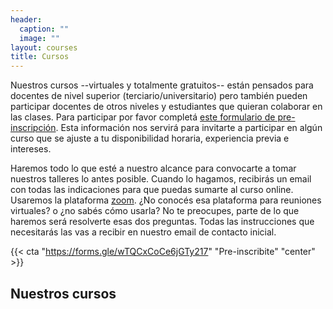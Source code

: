 ```yaml
---
header:
  caption: ""
  image: ""
layout: courses
title: Cursos
---
```


Nuestros cursos --virtuales y totalmente gratuitos-- están pensados para docentes de nivel superior (terciario/universitario) pero también pueden participar docentes de otros niveles y estudiantes que quieran colaborar en las clases. Para participar por favor completá [este formulario de pre-inscripción](https://docs.google.com/forms/d/e/1FAIpQLSddnptIAMdRgJYH0Vm6cNrk63x5f969Rd4pbuoGKmDgN02xFw/viewform?usp=send_form). Esta información nos servirá para invitarte a participar en algún curso que se ajuste a tu disponibilidad horaria, experiencia previa e intereses. 

Haremos todo lo que esté a nuestro alcance para convocarte a tomar nuestros talleres lo antes posible. Cuando lo hagamos, recibirás un email con todas las indicaciones para que puedas sumarte al curso online. Usaremos la plataforma [zoom](https://zoom.us/). ¿No conocés esa plataforma para reuniones virtuales? o ¿no sabés cómo usarla? No te preocupes, parte de lo que haremos será resolverte esas dos preguntas. Todas las instrucciones que necesitarás las vas a recibir en nuestro email de contacto inicial.

{{< cta "https://forms.gle/wTQCxCoCe6jGTy217" "Pre-inscribite" "center" >}}



## Nuestros cursos
